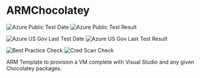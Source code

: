 # ARMChocolatey

![Azure Public Test Date](https://azurequickstartsservice.blob.core.windows.net/badges/visual-studio-dev-vm-chocolatey/PublicLastTestDate.svg)
![Azure Public Test Result](https://azurequickstartsservice.blob.core.windows.net/badges/visual-studio-dev-vm-chocolatey/PublicDeployment.svg)

![Azure US Gov Last Test Date](https://azurequickstartsservice.blob.core.windows.net/badges/visual-studio-dev-vm-chocolatey/FairfaxLastTestDate.svg)
![Azure US Gov Last Test Result](https://azurequickstartsservice.blob.core.windows.net/badges/visual-studio-dev-vm-chocolatey/FairfaxDeployment.svg)

![Best Practice Check](https://azurequickstartsservice.blob.core.windows.net/badges/visual-studio-dev-vm-chocolatey/BestPracticeResult.svg)
![Cred Scan Check](https://azurequickstartsservice.blob.core.windows.net/badges/visual-studio-dev-vm-chocolatey/CredScanResult.svg)

ARM Template to provision a VM complete with Visual Studio and any given
Chocolatey packages.

<a href="https://portal.azure.com/#create/microsoft.template/uri/https%3A%2F%2Fraw.githubusercontent.com%2FAzure%2Fazure-quickstart-templates%2Fmaster%2Fvisual-studio-dev-vm-chocolatey%2Fazuredeploy.json" target="_blank">


<a href="http://armviz.io/#/?load=https://raw.githubusercontent.com/Azure/azure-quickstart-templates/master/visual-studio-dev-vm-chocolatey/azuredeploy.json" target="_blank">
